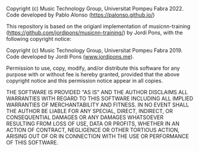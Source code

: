 Copyright (c) Music Technology Group, Universitat Pompeu Fabra 2022. Code developed by Pablo Alonso (https://palonso.github.io/)

This repository is based on the origianl implementation of musicnn-training (https://github.com/jordipons/musicnn-training/) by Jordi Pons, with the following copyright notice:

Copyright (c) Music Technology Group, Universitat Pompeu Fabra 2019. Code developed by Jordi Pons (www.jordipons.me).

Permission to use, copy, modify, and/or distribute this software for any purpose with or without fee is hereby granted, provided that the above copyright notice and this permission notice appear in all copies.

THE SOFTWARE IS PROVIDED "AS IS" AND THE AUTHOR DISCLAIMS ALL WARRANTIES WITH REGARD TO THIS SOFTWARE INCLUDING ALL IMPLIED WARRANTIES OF MERCHANTABILITY AND FITNESS. IN NO EVENT SHALL THE AUTHOR BE LIABLE FOR ANY SPECIAL, DIRECT, INDIRECT, OR CONSEQUENTIAL DAMAGES OR ANY DAMAGES WHATSOEVER RESULTING FROM LOSS OF USE, DATA OR PROFITS, WHETHER IN AN ACTION OF CONTRACT, NEGLIGENCE OR OTHER TORTIOUS ACTION, ARISING OUT OF OR IN CONNECTION WITH THE USE OR PERFORMANCE OF THIS SOFTWARE.
